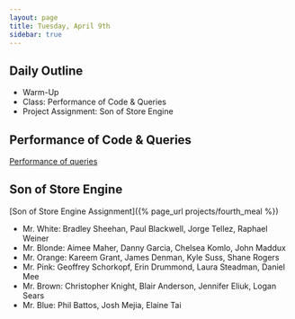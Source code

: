 ```yaml
---
layout: page
title: Tuesday, April 9th
sidebar: true
---
```


## Daily Outline

* Warm-Up
* Class: Performance of Code & Queries
* Project Assignment: Son of Store Engine

## Performance of Code & Queries

[Performance of queries](http://tutorials.jumpstartlab.com/topics/performance/queries.html)

## Son of Store Engine

[Son of Store Engine Assignment]({% page_url projects/fourth_meal %})

* Mr. White: Bradley Sheehan, Paul Blackwell, Jorge Tellez, Raphael Weiner
* Mr. Blonde: Aimee Maher, Danny Garcia, Chelsea Komlo, John Maddux
* Mr. Orange: Kareem Grant, James Denman, Kyle Suss, Shane Rogers
* Mr. Pink: Geoffrey Schorkopf, Erin Drummond, Laura Steadman, Daniel Mee
* Mr. Brown: Christopher Knight, Blair Anderson, Jennifer Eliuk, Logan Sears
* Mr. Blue: Phil Battos, Josh Mejia, Elaine Tai
